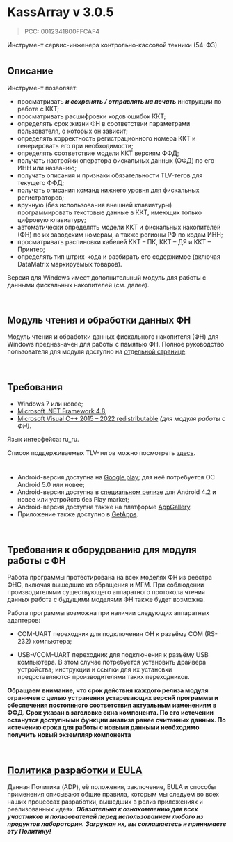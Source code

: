 # KassArray v 3.0.5
> PCC: 0012341800FFCAF4


Инструмент сервис-инженера контрольно-кассовой техники (54-ФЗ)


#

## Описание

Инструмент позволяет:
- просматривать ***и сохранять / отправлять на печать*** инструкции по работе с ККТ;
- просматривать расшифровки кодов ошибок ККТ;
- определять срок жизни ФН в соответствии параметрами пользователя, о которых он зависит;
- определять корректность регистрационного номера ККТ и генерировать его при необходимости;
- определять соответствие модели ККТ версиям ФФД;
- получать настройки оператора фискальных данных (ОФД) по его ИНН или названию;
- получать описания и признаки обязательности TLV-тегов для текущего ФФД;
- получать описания команд нижнего уровня для фискальных регистраторов;
- вручную (без использования внешней клавиатуры) программировать текстовые данные в ККТ, имеющих только цифровую клавиатуру;
- автоматически определять модели ККТ и фискальных накопителей (ФН) по их заводским номерам, а также регионы РФ по кодам ИНН;
- просматривать распиновки кабелей ККТ – ПК, ККТ – ДЯ и ККТ – Принтер;
- определять тип штрих-кода и разбирать его содержимое (включая DataMatrix маркируемых товаров).

Версия для Windows имеет дополнительный модуль для работы с данными фискальных накопителей (см. далее).

&nbsp;



## Модуль чтения и обработки данных ФН

Модуль чтения и обработки данных фискального накопителя (ФН) для Windows предназначен для работы с памятью ФН.
Полное руководство пользователя для модуля доступно на [отдельной странице](https://github.com/adslbarxatov/KassArray/blob/master/FN.md).

&nbsp;



## Требования

- Windows 7 или новее;
- [Microsoft .NET Framework 4.8](https://go.microsoft.com/fwlink/?linkid=2088631);
- [Microsoft Visual C++ 2015 – 2022 redistributable](https://aka.ms/vs/17/release/vc_redist.x86.exe) *(для модуля работы с ФН)*.

Язык интерфейса: ru_ru.

Список поддерживаемых TLV-тегов можно посмотреть [здесь](https://github.com/adslbarxatov/KassArray/blob/master/src/KassArrayFN/FNEnums.h).

#

- Android-версия доступна на [Google play](https://play.google.com/store/apps/details?id=com.RD_AAOW.TextToKKT); для неё потребуется ОС Android 5.0 или новее;
- Android-версия доступна в [специальном релизе](https://github.com/adslbarxatov/TextToKKT/releases/latest) для Android 4.2 и новее или устройств без Play market;
- Android-версия доступна также на платформе [AppGallery](https://appgallery.cloud.huawei.com/ag/n/app/C102663035?channelId=GitHub&id=f4e62031e4b84ebb937a8b75c08fc543&s=E90E5D1DB649783589F6F3EA42475CFECAABFFF996E407E61BACB2268DB9867C&detailType=0&v=&callType=AGDLINK&installType=0000).
- Приложение также доступно в [GetApps](https://global.app.mi.com/details?id=texttokkt.xiaomi).

&nbsp;



## Требования к оборудованию для модуля работы с ФН

Работа программы протестирована на всех моделях ФН из реестра ФНС, включая вышедшие из обращения и МГМ.
При соблюдении производителями существующего аппаратного протокола чтения данных работа с будущими моделями ФН также будет возможна.

Работа программы возможна при наличии следующих аппаратных адаптеров:

- COM-UART переходник для подключения ФН к разъёму COM (RS-232) компьютера;

- USB-VCOM-UART переходник для подключения к разъёму USB компьютера. В этом случае потребуется установить драйвера устройства;
инструкции и ссылки для их установки предоставляются производителями таких переходников.

**Обращаем внимание, что срок действия каждого релиза модуля ограничен с целью устранения устаревающих версий
программы и обеспечения постоянного соответствия актуальным изменениям в ФФД. Срок указан в заголовке окна компонента.
По его истечении останутся доступными функции анализа ранее считанных данных. По истечению срока для работы с новыми данными
необходимо получить новый экземпляр компонента**

&nbsp;



## [Политика разработки и EULA](https://adslbarxatov.github.io/ADP/ru)

Данная Политика (ADP), её положения, заключение, EULA и способы применения
описывают общие правила, которым мы следуем во всех наших процессах разработки, вышедших в релиз приложениях
и реализованных идеях.
***Обязательна к ознакомлению для всех участников и пользователей перед использованием любого из продуктов лаборатории.
Загружая их, вы соглашаетесь и принимаете эту Политику!***
